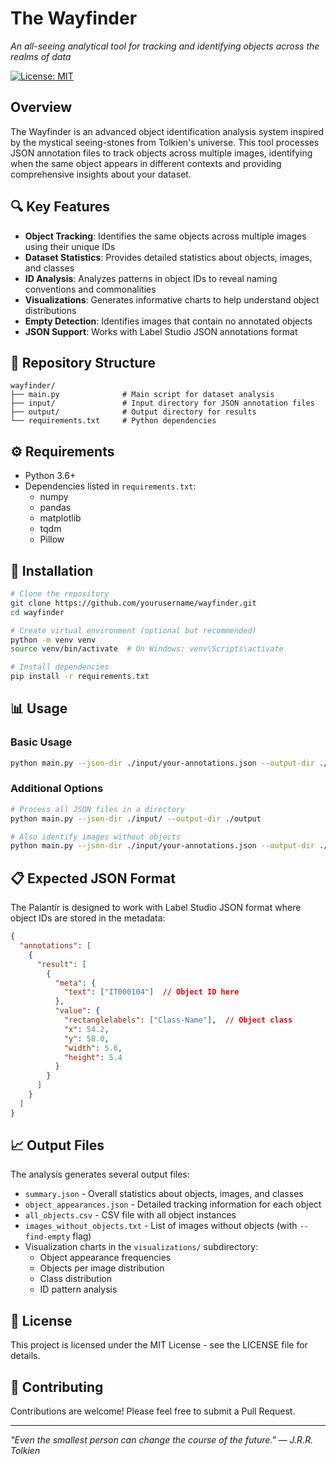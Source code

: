 # The Wayfinder

*An all-seeing analytical tool for tracking and identifying objects across the realms of data*

[![License: MIT](https://img.shields.io/badge/License-MIT-yellow.svg)](https://opensource.org/licenses/MIT)

## Overview

The Wayfinder is an advanced object identification analysis system inspired by the mystical seeing-stones from Tolkien's universe. This tool processes JSON annotation files to track objects across multiple images, identifying when the same object appears in different contexts and providing comprehensive insights about your dataset.

## 🔍 Key Features

- **Object Tracking**: Identifies the same objects across multiple images using their unique IDs
- **Dataset Statistics**: Provides detailed statistics about objects, images, and classes
- **ID Analysis**: Analyzes patterns in object IDs to reveal naming conventions and commonalities
- **Visualizations**: Generates informative charts to help understand object distributions
- **Empty Detection**: Identifies images that contain no annotated objects
- **JSON Support**: Works with Label Studio JSON annotations format

## 📁 Repository Structure

```
wayfinder/
├── main.py              # Main script for dataset analysis
├── input/               # Input directory for JSON annotation files
├── output/              # Output directory for results
└── requirements.txt     # Python dependencies
```

## ⚙️ Requirements

- Python 3.6+
- Dependencies listed in `requirements.txt`:
  - numpy
  - pandas
  - matplotlib
  - tqdm
  - Pillow

## 🚀 Installation

```bash
# Clone the repository
git clone https://github.com/yourusername/wayfinder.git
cd wayfinder

# Create virtual environment (optional but recommended)
python -m venv venv
source venv/bin/activate  # On Windows: venv\Scripts\activate

# Install dependencies
pip install -r requirements.txt
```

## 📊 Usage

### Basic Usage

```bash
python main.py --json-dir ./input/your-annotations.json --output-dir ./output
```

### Additional Options

```bash
# Process all JSON files in a directory
python main.py --json-dir ./input/ --output-dir ./output

# Also identify images without objects
python main.py --json-dir ./input/your-annotations.json --output-dir ./output --find-empty
```

## 📋 Expected JSON Format

The Palantír is designed to work with Label Studio JSON format where object IDs are stored in the metadata:

```json
{
  "annotations": [
    {
      "result": [
        {
          "meta": {
            "text": ["IT000104"]  // Object ID here
          },
          "value": {
            "rectanglelabels": ["Class-Name"],  // Object class
            "x": 54.2,
            "y": 58.0,
            "width": 5.6,
            "height": 5.4
          }
        }
      ]
    }
  ]
}
```

## 📈 Output Files

The analysis generates several output files:

- `summary.json` - Overall statistics about objects, images, and classes
- `object_appearances.json` - Detailed tracking information for each object
- `all_objects.csv` - CSV file with all object instances
- `images_without_objects.txt` - List of images without objects (with `--find-empty` flag)
- Visualization charts in the `visualizations/` subdirectory:
  - Object appearance frequencies
  - Objects per image distribution
  - Class distribution
  - ID pattern analysis

## 📝 License

This project is licensed under the MIT License - see the LICENSE file for details.

## 🤝 Contributing

Contributions are welcome! Please feel free to submit a Pull Request.

---

*"Even the smallest person can change the course of the future." — J.R.R. Tolkien*
